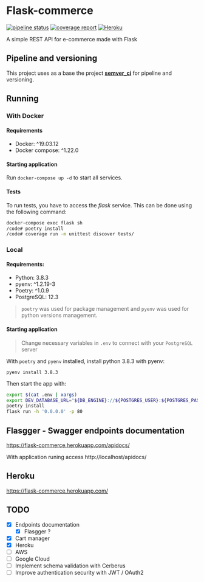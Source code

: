 # Flask-commerce

[![pipeline status](https://gitlab.com/rcristiano/flask-commerce/badges/master/pipeline.svg)](https://gitlab.com/rcristiano/flask-commerce/commits/master)  [![coverage report](https://gitlab.com/rcristiano/flask-commerce/badges/master/coverage.svg)](https://gitlab.com/rcristiano/flask-commerce/-/commits/master)  [![Heroku](https://heroku-badge.herokuapp.com/?app=flask-commerce&style=flat&svg=1&root=apidocs)](https://flask-commerce.herokuapp.com/apidocs/)

A simple REST API for e-commerce made with Flask

## Pipeline and versioning

This project uses as a base the project **[semver_ci](https://gitlab.com/rcristiano/semver_ci)** for pipeline and versioning.

## Running

### With Docker

#### Requirements

- Docker: ^19.03.12
- Docker compose: ^1.22.0

#### Starting application

Run `docker-compose up -d` to start all services.

#### Tests

To run tests, you have to access the *flask* service. This can be done using the following command:

```sh
docker-compose exec flask sh
/code# poetry install
/code# coverage run -m unittest discover tests/
```

### Local

#### Requirements:

- Python: 3.8.3
- pyenv: ^1.2.19-3
- Poetry: ^1.0.9
- PostgreSQL: 12.3

> `poetry` was used for package management and `pyenv` was used for python versions management.

#### Starting application

> Change necessary variables in `.env` to connect with your `PostgreSQL` server


With `poetry` and `pyenv` installed, install python 3.8.3 with pyenv:

`pyenv install 3.8.3`

Then start the app with:

```sh
export $(cat .env | xargs)
export DEV_DATABASE_URL="${DB_ENGINE}://${POSTGRES_USER}:${POSTGRES_PASSWORD}@${POSTGRES_URL}:${POSTGRES_PORT}/${POSTGRES_DB}"
poetry install
flask run -h '0.0.0.0' -p 80
```

## Flasgger - Swagger endpoints documentation

https://flask-commerce.herokuapp.com/apidocs/

With application runing access http://localhost/apidocs/

## Heroku

https://flask-commerce.herokuapp.com/

## TODO

- [x] Endpoints documentation
  - [x] Flasgger ?
- [x] Cart manager
- [x] Heroku
- [ ] AWS
- [ ] Google Cloud
- [ ] Implement schema validation with Cerberus
- [ ] Improve authentication security with JWT / OAuth2
